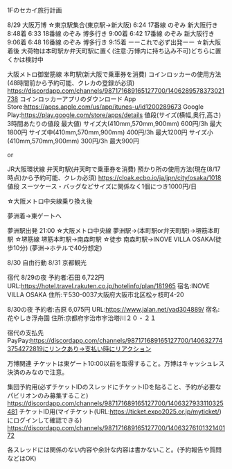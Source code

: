 1Fのセカイ旅行計画

8/29 大阪万博
☆東京駅集合(東京駅→新大阪)
6:24 17番線 のぞみ 新大阪行き 8:48着
6:33 18番線 のぞみ 博多行き 9:00着
6:42 17番線 のぞみ 新大阪行き 9:06着
6:48 16番線 のぞみ 博多行き 9:15着
ーーこれで必ず出発ーー
☆新大阪着後
大荷物は本町駅か弁天町駅に置く(注意:万博内に持ち込み不可)どちらに置くかは検討中

大阪メトロ御堂筋線 本町駅(新大阪で乗車券を消費)
コインロッカーの使用方法(48時間前から予約可能、クレカの登録が必須)
https://discordapp.com/channels/987171689165127700/1406289578373021738
コインロッカーアプリのダウンロード
App Store:https://apps.apple.com/us/app/itunes-u/id1200289673
Google Play:https://play.google.com/store/apps/details
値段(サイズ(横幅,奥行,高さ) 3時間あたりの値段 最大値)
サイズ大(410mm,570mm,900mm) 600円/3h 最大1800円
サイズ中(410mm,570mm,900mm) 400円/3h 最大1200円
サイズ小(410mm,570mm,900mm) 300円/3h 最大900円

or

JR大阪環状線 弁天町駅(弁天町で乗車券を消費)
預かり所の使用方法(現在(8/17時点)から予約可能、クレカ必須)
https://cloak.ecbo.io/ja/jpn/city/osaka/1018
値段
スーツケース・バッグなどサイズに関係なく1個につき1000円/日

☆大阪メトロ中央線乗り換え後

夢洲着→東ゲートへ

夢洲駅出発 21:00
☆大阪メトロ中央線
夢洲駅→(本町駅or弁天町駅)→堺筋本町駅
☆堺筋線
堺筋本町駅→南森町駅
☆徒歩
南森町駅→INOVE VILLA OSAKA(徒歩10分)
(夢洲→ホテルで40分想定)


8/30 自由行動
8/31 京都観光



宿代
8/29の夜
予約者:石田 6,722円
URL:https://hotel.travel.rakuten.co.jp/hotelinfo/plan/181965
宿名:INOVE VILLA OSAKA
住所:〒530-0037大阪府大阪市北区松ヶ枝町4-20

8/30の夜
予約者:吉原 6,075円
URL:https://www.jalan.net/yad304889/
宿名:花やしき浮舟園
住所:京都府宇治市宇治塔川２０・２１

宿代の支払先
PayPay:https://discordapp.com/channels/987171689165127700/1406327743754272819にリンクあり→支払い時にリアクション


万博関連
チケットは東ゲート10:00以前を取得すること。万博はキャッシュレス決済のみなので注意。

集団予約用(必ずチケットIDのスレッドにチケットIDを貼ること、予約が必要なパビリオンのみ募集すること)
https://discordapp.com/channels/987171689165127700/1406327933110325481
チケットID用(マイチケット(URL:https://ticket.expo2025.or.jp/myticket/)にログインして確認できる)
https://discordapp.com/channels/987171689165127700/1406327610132140172

各スレッドには関係のない内容や余計な内容は書かないこと。(予約報告や質問などはOK)